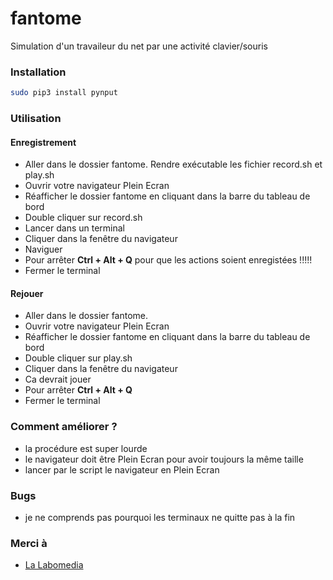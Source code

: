 # fantome

Simulation d'un travaileur du net par une activité clavier/souris

### Installation

```bash
sudo pip3 install pynput
```

### Utilisation

#### Enregistrement
* Aller dans le dossier fantome. Rendre exécutable les fichier record.sh et play.sh
* Ouvrir votre navigateur Plein Ecran
* Réafficher le dossier fantome en cliquant dans la barre du tableau de bord
* Double cliquer sur record.sh
* Lancer dans un terminal
* Cliquer dans la fenêtre du navigateur
* Naviguer
* Pour arrêter __Ctrl + Alt + Q__ pour que les actions soient enregistées !!!!!
* Fermer le terminal

#### Rejouer

* Aller dans le dossier fantome.
* Ouvrir votre navigateur Plein Ecran
* Réafficher le dossier fantome en cliquant dans la barre du tableau de bord
* Double cliquer sur play.sh
* Cliquer dans la fenêtre du navigateur
* Ca devrait jouer
* Pour arrêter __Ctrl + Alt + Q__
* Fermer le terminal


### Comment améliorer ?

* la procédure est super lourde
* le navigateur doit être Plein Ecran pour avoir toujours la même taille
* lancer par le script le navigateur en Plein Ecran

### Bugs

* je ne comprends pas pourquoi les terminaux ne quitte pas à la fin



### Merci à

  * [La Labomedia](https://labomedia.org)
